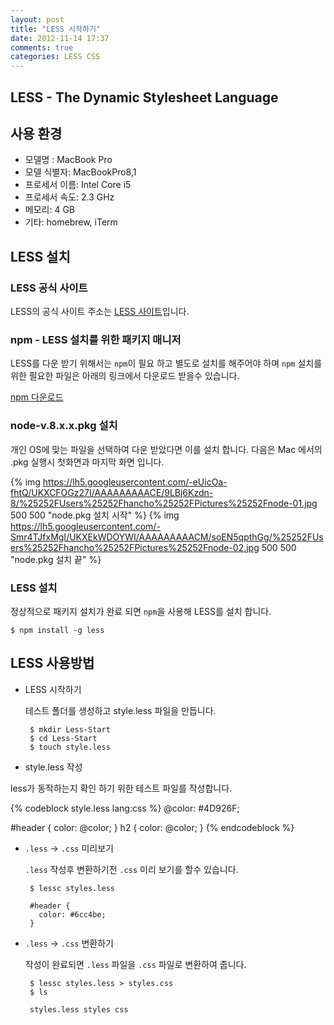```yaml
---
layout: post
title: "LESS 시작하기"
date: 2012-11-14 17:37
comments: true
categories: LESS CSS
---
```


## LESS - The Dynamic Stylesheet Language

## 사용 환경

- 모델명    :     MacBook Pro
- 모델 식별자:	  MacBookPro8,1
- 프로세서 이름:   Intel Core i5
- 프로세서 속도:	2.3 GHz
- 메모리:	       4 GB
- 기타: homebrew, iTerm

## LESS 설치

### LESS 공식 사이트

LESS의 공식 사이트 주소는 [LESS 사이트](http://lesscss.org/#usage)입니다.

### npm - LESS 설치를 위한 패키지 매니저

LESS를 다운 받기 위해서는 `npm`이 필요 하고 별도로 설치를 해주어야 하며
`npm` 설치를 위한 필요한 파일은 아래의 링크에서 다운로드 받을수 있습니다.

[npm 다운로드](http://nodejs.org/download/)

### node-v.8.x.x.pkg 설치

개인 OS에 맞는 파일을 선택하여 다운 받았다면 이를 설치 합니다. 다음은 Mac 에서의
.pkg 실행시 첫화면과 마지막 화면 입니다.

{% img https://lh5.googleusercontent.com/-eUicOa-fhtQ/UKXCFOGz27I/AAAAAAAAACE/9LBj6Kzdn-8/%25252FUsers%25252Fhancho%25252FPictures%25252Fnode-01.jpg 500 500 "node.pkg 설치 시작" %}
{% img https://lh5.googleusercontent.com/-Smr4TJfxMgI/UKXEkWDOYWI/AAAAAAAAACM/soEN5qpthGg/%25252FUsers%25252Fhancho%25252FPictures%25252Fnode-02.jpg 500 500 "node.pkg 설치 끝" %}

### LESS 설치

정상적으로 패키지 설치가 완료 되면 `npm`을 사용해 LESS를 설치 합니다.

    $ npm install -g less

## LESS 사용방법

- LESS 시작하기

    테스트 폴더를 생성하고 style.less 파일을 만듭니다.

       $ mkdir Less-Start
       $ cd Less-Start
       $ touch style.less

- style.less 작성

less가 동작하는지 확인 하기 위한 테스트 파일를 작성합니다.

{% codeblock style.less lang:css %}
  @color: #4D926F;

  #header {
    color: @color;
  }
  h2 {
    color: @color;
  }
{% endcodeblock %}

- `.less` -> `.css` 미리보기

    `.less` 작성후 변환하기전 `.css` 미리 보기를 할수 있습니다.

       $ lessc styles.less
       
       #header {
         color: #6cc4be;
       }

- `.less` -> `.css` 변환하기

    작성이 완료되면 `.less` 파일을 `.css` 파일로 변환하여 줍니다.

	   $ lessc styles.less > styles.css
	   $ ls
	   
	   styles.less styles css
